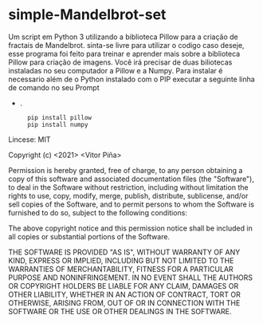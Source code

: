 # simple-Mandelbrot-set

Um script em Python 3 utilizando a biblioteca Pillow para a criação de fractais de Mandelbrot.
sinta-se livre para utilizar o codigo caso deseje, esse programa foi feito para treinar e aprender mais sobre a biblioteca Pillow para criação de imagens.
Você irá precisar de duas biliotecas instaladas no seu computador a Pillow e a Numpy. Para instalar é necessario além de o Python instalado com o PIP executar a seguinte linha de comando no seu Prompt
- .

		pip install pillow
		pip install numpy
		
		
		
Lincese: MIT

Copyright (c) <2021> <Vitor Piña>

 Permission is hereby granted, free of charge, to any person obtaining a copy
 of this software and associated documentation files (the "Software"), to deal
 in the Software without restriction, including without limitation the rights
 to use, copy, modify, merge, publish, distribute, sublicense, and/or sell
 copies of the Software, and to permit persons to whom the Software is
 furnished to do so, subject to the following conditions:

 The above copyright notice and this permission notice shall be included in
 all copies or substantial portions of the Software.

 THE SOFTWARE IS PROVIDED "AS IS", WITHOUT WARRANTY OF ANY KIND, EXPRESS OR
 IMPLIED, INCLUDING BUT NOT LIMITED TO THE WARRANTIES OF MERCHANTABILITY,
 FITNESS FOR A PARTICULAR PURPOSE AND NONINFRINGEMENT. IN NO EVENT SHALL THE
 AUTHORS OR COPYRIGHT HOLDERS BE LIABLE FOR ANY CLAIM, DAMAGES OR OTHER
 LIABILITY, WHETHER IN AN ACTION OF CONTRACT, TORT OR OTHERWISE, ARISING FROM,
 OUT OF OR IN CONNECTION WITH THE SOFTWARE OR THE USE OR OTHER DEALINGS IN
 THE SOFTWARE.

